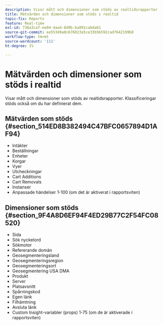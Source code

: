 ```yaml
---
description: Visar mått och dimensioner som stöds av realtidsrapporter. Klassificeringar stöds också om du har definierat dem.
title: Mätvärden och dimensioner som stöds i realtid
topic-fix: Reports
feature: Real-time
exl-id: 736a3caf-ee04-4aa4-8d9b-ba891cabda61
source-git-commit: ee55349a8c676023a5ce33b56592cad7642199b8
workflow-type: tm+mt
source-wordcount: '111'
ht-degree: 1%

---
```


# Mätvärden och dimensioner som stöds i realtid

Visar mått och dimensioner som stöds av realtidsrapporter. Klassificeringar stöds också om du har definierat dem.

## Mätvärden som stöds {#section_514ED8B382494C47BFC0657894D1AF94}

* Intäkter
* Beställningar
* Enheter
* Korgar
* Vyer
* Utcheckningar
* Cart Additions
* Cart Removals
* Instanser
* Anpassade händelser 1-100 (om det är aktiverat i rapportsviten)

## Dimensioner som stöds {#section_9F4A8D6EF94F4ED29B77C2F54FC08520}

* Sida
* Sök nyckelord
* Sökmotor
* Refererande domän
* Geosegmenteringsland
* Geosegmenteringsregion
* Geosegmenteringsort
* Geosegmentering USA DMA
* Produkt
* Server
* Platsavsnitt
* Spårningskod
* Egen länk
* Filhämtning
* Avsluta länk
* Custom Insight-variabler (props) 1-75 (om de är aktiverade i rapportsviten)
